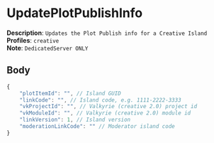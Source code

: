# UpdatePlotPublishInfo

**Description**: `Updates the Plot Publish info for a Creative Island` \
**Profiles**: `creative` \
**Note**: `DedicatedServer ONLY`

## Body
```js
{
    "plotItemId": "", // Island GUID
    "linkCode": "", // Island code, e.g. 1111-2222-3333
    "vkProjectId": "", // Valkyrie (creative 2.0) project id
    "vkModuleId": "", // Valkyrie (creative 2.0) module id
    "linkVersion": 1, // Island version
    "moderationLinkCode": "" // Moderator island code
}
```
